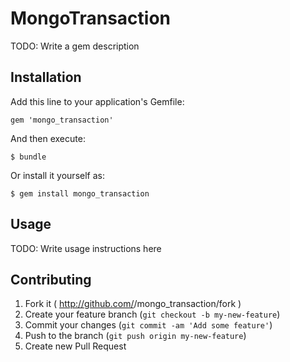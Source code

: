 # MongoTransaction

TODO: Write a gem description

## Installation

Add this line to your application's Gemfile:

    gem 'mongo_transaction'

And then execute:

    $ bundle

Or install it yourself as:

    $ gem install mongo_transaction

## Usage

TODO: Write usage instructions here

## Contributing

1. Fork it ( http://github.com/<my-github-username>/mongo_transaction/fork )
2. Create your feature branch (`git checkout -b my-new-feature`)
3. Commit your changes (`git commit -am 'Add some feature'`)
4. Push to the branch (`git push origin my-new-feature`)
5. Create new Pull Request
